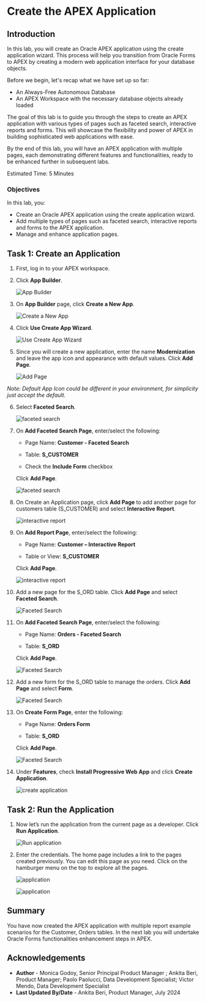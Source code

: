 # Create the APEX Application

## Introduction

In this lab, you will create an Oracle APEX application using the create application wizard. This process will help you transition from Oracle Forms to APEX by creating a modern web application interface for your database objects.

Before we begin, let's recap what we have set up so far:

- An Always-Free Autonomous Database
- An APEX Workspace with the necessary database objects already loaded

The goal of this lab is to guide you through the steps to create an APEX application with various types of pages such as faceted search, interactive reports and forms. This will showcase the flexibility and power of APEX in building sophisticated web applications with ease.

By the end of this lab, you will have an APEX application with multiple pages, each demonstrating different features and functionalities, ready to be enhanced further in subsequent labs.

Estimated Time: 5 Minutes

### Objectives

In this lab, you:

- Create an Oracle APEX application using the create application wizard.
- Add multiple types of pages such as faceted search, interactive reports and forms to the APEX application.
- Manage and enhance application pages.

## Task 1: Create an Application

1. First, log in to your APEX workspace.

2. Click **App Builder**.

    ![App Builder](images/app-builder.png " ")

3. On **App Builder** page, click **Create a New App**.

    ![Create a New App](images/create-new-app.png " ")

4. Click **Use Create App Wizard**.

    ![Use Create App Wizard](images/use-create-app-wizard.png " ")

5. Since you will create a new application, enter the name **Modernization** and leave the app icon and appearance with default values. Click **Add Page**.

    ![Add Page](images/add-page1.png " ")

 *Note: Default App Icon could be different in your environment, for simplicity just accept the default.*

6. Select **Faceted Search**.

    ![faceted search](images/faceted-search1.png " ")

7. On **Add Faceted Search Page**, enter/select the following:

    - Page Name: **Customer - Faceted Search**

    - Table: **S\_CUSTOMER**

    - Check the **Include Form** checkbox

     Click **Add Page**.

   ![faceted search](images/add-faceted-search-page1.png " ")

8. On Create an Application page, click **Add Page** to add another page for customers table (S\_CUSTOMER) and select **Interactive Report**.

    ![interactive report](images/interactive-report.png " ")

9. On **Add Report Page**, enter/select the following:

    - Page Name: **Customer – Interactive Report**

    - Table or View: **S\_CUSTOMER**

    Click **Add Page**.

    ![interactive report](images/add-report-page1.png " ")

10. Add a new page for the S_ORD table. Click **Add Page** and select **Faceted Search**.

    ![Faceted Search](images/faceted-search2.png " ")

11. On **Add Faceted Search Page**, enter/select the following:

    - Page Name: **Orders - Faceted Search**

    - Table: **S\_ORD**

    Click **Add Page**.

    ![Faceted Search](images/add-faceted-search-page21.png " ")

12. Add a new form for the S_ORD table to manage the orders. Click **Add Page** and select **Form**.

    ![Faceted Search](images/form.png " ")

13. On **Create Form Page**, enter the following:

    - Page Name: **Orders Form**

    - Table: **S\_ORD**

    Click **Add Page**.

    ![Faceted Search](images/form-page.png " ")

14. Under **Features**, check **Install Progressive Web App** and click **Create Application**.

    ![create application](images/create-app12.png " ")

## Task 2: Run the Application

1. Now let’s run the application from the current page as a developer. Click **Run Application**.

    ![Run application](images/run-application12.png " ")

2. Enter the credentials. The home page includes a link to the pages created previously. You can edit this page as you need. Click on the hamburger menu on the top to explore all the pages.

    ![application](images/application12.png " ")

    ![application](images/app-form12.png " ")

## Summary

You have now created the APEX application with multiple report example scenarios for the Customer, Orders tables.
In the next lab you will undertake Oracle Forms functionalities enhancement steps in APEX.

## Acknowledgements

- **Author** - Monica Godoy, Senior Principal Product Manager ; Ankita Beri, Product Manager; Paolo Paolucci, Data Development Specialist; Victor Mendo, Data Development Specialist
- **Last Updated By/Date** - Ankita Beri, Product Manager, July 2024
